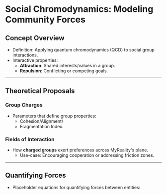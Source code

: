 # Social Chromodynamics: Modeling Community Forces

## Concept Overview
- Definition: Applying quantum chromodynamics (QCD) to social group interactions.
- Interactive properties:
  - **Attraction**: Shared interests/values in a group.
  - **Repulsion**: Conflicting or competing goals.

---

## Theoretical Proposals
### Group Charges
- Parameters that define group properties:
  - Cohesion/Alignment/
  - Fragmentation Index.

### Fields of Interaction
- How **charged groups** exert preferences across MyReality's plane.
  - Use-case: Encouraging cooperation or addressing friction zones.

---

## Quantifying Forces
- Placeholder equations for quantifying forces between entities: